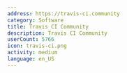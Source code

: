 ```yaml
---
address: https://travis-ci.community
category: Software
title: Travis CI Community
description: Travis CI Community
userCount: 5766
icon: travis-ci.png
activity: medium
language: en_US
---
```

